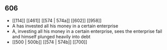 ## 606
- [[114]] [[461]] [[574 | 574a]] [[602]] [[958]] 
- A has invested all his money in a certain enterprise
- A, investing all his money in a certain enterprise, sees the enterprise fail and himself plunged heavily into debt
- [[500 | 500b]] [[574 | 574b]] [[700]] 

